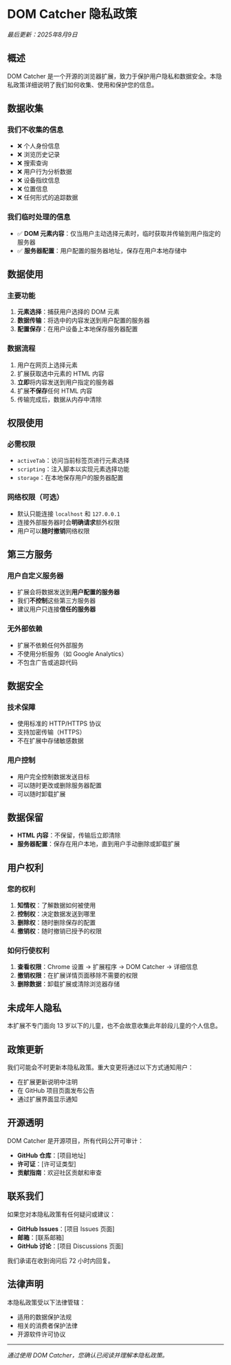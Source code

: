 # DOM Catcher 隐私政策

*最后更新：2025年8月9日*

## 概述

DOM Catcher 是一个开源的浏览器扩展，致力于保护用户隐私和数据安全。本隐私政策详细说明了我们如何收集、使用和保护您的信息。

## 数据收集

### 我们不收集的信息
- ❌ 个人身份信息
- ❌ 浏览历史记录
- ❌ 搜索查询
- ❌ 用户行为分析数据
- ❌ 设备指纹信息
- ❌ 位置信息
- ❌ 任何形式的追踪数据

### 我们临时处理的信息
- ✅ **DOM 元素内容**：仅当用户主动选择元素时，临时获取并传输到用户指定的服务器
- ✅ **服务器配置**：用户配置的服务器地址，保存在用户本地存储中

## 数据使用

### 主要功能
1. **元素选择**：捕获用户选择的 DOM 元素
2. **数据传输**：将选中的内容发送到用户配置的服务器
3. **配置保存**：在用户设备上本地保存服务器配置

### 数据流程
1. 用户在网页上选择元素
2. 扩展获取选中元素的 HTML 内容
3. **立即**将内容发送到用户指定的服务器
4. 扩展**不保存**任何 HTML 内容
5. 传输完成后，数据从内存中清除

## 权限使用

### 必需权限
- `activeTab`：访问当前标签页进行元素选择
- `scripting`：注入脚本以实现元素选择功能
- `storage`：在本地保存用户的服务器配置

### 网络权限（可选）
- 默认只能连接 `localhost` 和 `127.0.0.1`
- 连接外部服务器时会**明确请求**额外权限
- 用户可以**随时撤销**网络权限

## 第三方服务

### 用户自定义服务器
- 扩展会将数据发送到**用户配置的服务器**
- 我们**不控制**这些第三方服务器
- 建议用户只连接**信任的服务器**

### 无外部依赖
- 扩展不依赖任何外部服务
- 不使用分析服务（如 Google Analytics）
- 不包含广告或追踪代码

## 数据安全

### 技术保障
- 使用标准的 HTTP/HTTPS 协议
- 支持加密传输（HTTPS）
- 不在扩展中存储敏感数据

### 用户控制
- 用户完全控制数据发送目标
- 可以随时更改或删除服务器配置
- 可以随时卸载扩展

## 数据保留

- **HTML 内容**：不保留，传输后立即清除
- **服务器配置**：保存在用户本地，直到用户手动删除或卸载扩展

## 用户权利

### 您的权利
1. **知情权**：了解数据如何被使用
2. **控制权**：决定数据发送到哪里
3. **删除权**：随时删除保存的配置
4. **撤销权**：随时撤销已授予的权限

### 如何行使权利
1. **查看权限**：Chrome 设置 → 扩展程序 → DOM Catcher → 详细信息
2. **撤销权限**：在扩展详情页面移除不需要的权限
3. **删除数据**：卸载扩展或清除浏览器存储

## 未成年人隐私

本扩展不专门面向 13 岁以下的儿童，也不会故意收集此年龄段儿童的个人信息。

## 政策更新

我们可能会不时更新本隐私政策。重大变更将通过以下方式通知用户：
- 在扩展更新说明中注明
- 在 GitHub 项目页面发布公告
- 通过扩展界面显示通知

## 开源透明

DOM Catcher 是开源项目，所有代码公开可审计：
- **GitHub 仓库**：[项目地址]
- **许可证**：[许可证类型]
- **贡献指南**：欢迎社区贡献和审查

## 联系我们

如果您对本隐私政策有任何疑问或建议：

- **GitHub Issues**：[项目 Issues 页面]
- **邮箱**：[联系邮箱]
- **GitHub 讨论**：[项目 Discussions 页面]

我们承诺在收到询问后 72 小时内回复。

## 法律声明

本隐私政策受以下法律管辖：
- 适用的数据保护法规
- 相关的消费者保护法律
- 开源软件许可协议

---

*通过使用 DOM Catcher，您确认已阅读并理解本隐私政策。*
